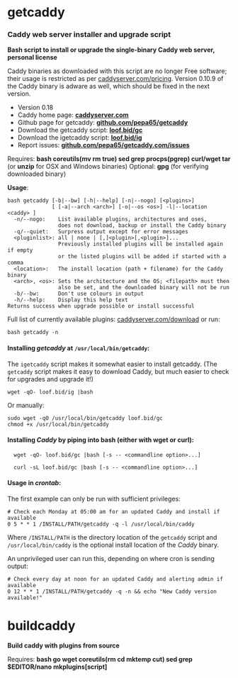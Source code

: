 # getcaddy

### Caddy web server installer and upgrade script

**Bash script to install or upgrade the single-binary Caddy web server, personal license**

Caddy binaries as downloaded with this script are no longer Free software; their
usage is restricted as per
[caddyserver.com/pricing](https://caddyserver.com/pricing).
Version 0.10.9 of the Caddy binary is adware as well,
which should be fixed in the next version.

* Version 0.18
* Caddy home page: **[caddyserver.com](https://caddyserver.com)**
* Github page for getcaddy: **[github.com/pepa65/getcaddy](https://github.com/pepa65/getcaddy)**
* Download the getcaddy script: **[loof.bid/gc](https://loof.bid/gc)**
* Download the igetcaddy script: **[loof.bid/ig](https://loof.bid/ig)**
* Report issues: **[github.com/pepa65/getcaddy.com/issues](https://github.com/pepa65/getcaddy.com/issues)**

Requires: **bash coreutils(mv rm true) sed grep procps(pgrep) curl/wget tar**
(or **unzip** for OSX and Windows binaries)
Optional: **gpg** (for verifying downloaded binary)

**Usage**:
```
bash getcaddy [-b|--bw] [-h|--help] [-n|--nogo] [<plugins>]
              [ [-a|--arch <arch>] [-o|--os <os>] -l|--location <caddy> ]
  -n/--nogo:    List available plugins, architectures and oses,
                does not download, backup or install the Caddy binary
  -q/--quiet:   Surpress output except for error messages
  <pluginlist>: all | none | [,]<plugin>[,<plugin>]...
                Previously installed plugins will be installed again if empty
                or the listed plugins will be added if started with a comma
  <location>:   The install location (path + filename) for the Caddy binary
  <arch>, <os>: Sets the architecture and the OS; <filepath> must then
                also be set, and the downloaded binary will not be run
  -b/--bw:      Don't use colours in output
  -h/--help:    Display this help text
Returns success when upgrade possible or install successful
```
Full list of currently available plugins: [caddyserver.com/download](https://caddyserver.com/download)
or run:

`bash getcaddy -n`

#### Installing *getcaddy* at `/usr/local/bin/getcaddy`:

The `igetcaddy` script makes it somewhat easier to install getcaddy.
(The `getcaddy` script makes it easy to download Caddy,
but much easier to check for upgrades and upgrade it!)

`wget -qO- loof.bid/ig |bash`

Or manually:

```
sudo wget -qO /usr/local/bin/getcaddy loof.bid/gc
chmod +x /usr/local/bin/getcaddy
```

#### Installing *Caddy* by piping into bash (either with wget or curl):

`  wget -qO- loof.bid/gc |bash [-s -- <commandline option>...]`

`  curl -sL loof.bid/gc |bash [-s -- <commandline option>...]`

#### Usage in *crontab*:

The first example can only be run with sufficient privileges:
```cron
# Check each Monday at 05:00 am for an updated Caddy and install if available
0 5 * * 1 /INSTALL/PATH/getcaddy -q -l /usr/local/bin/caddy
```
Where `/INSTALL/PATH` is the directory location of the `getcaddy` script and
`/usr/local/bin/caddy` is the optional install location of the *Caddy* binary.

An unprivileged user can run this, depending on where cron is sending output:
```cron
# Check every day at noon for an updated Caddy and alerting admin if available
0 12 * * 1 /INSTALL/PATH/getcaddy -q -n && echo "New Caddy version available!"
```

# buildcaddy

**Build caddy with plugins from source**

Requires: **bash go wget coreutils(rm cd mktemp cut) sed grep $EDITOR/nano 
mkplugins[script]**
